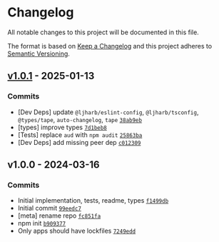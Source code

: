 # Changelog

All notable changes to this project will be documented in this file.

The format is based on [Keep a Changelog](https://keepachangelog.com/en/1.0.0/)
and this project adheres to [Semantic Versioning](https://semver.org/spec/v2.0.0.html).

## [v1.0.1](https://github.com/ljharb/es-object-atoms/compare/v1.0.0...v1.0.1) - 2025-01-13

### Commits

- [Dev Deps] update `@ljharb/eslint-config`, `@ljharb/tsconfig`, `@types/tape`, `auto-changelog`, `tape` [`38ab9eb`](https://github.com/ljharb/es-object-atoms/commit/38ab9eb00b62c2f4668644f5e513d9b414ebd595)
- [types] improve types [`7d1beb8`](https://github.com/ljharb/es-object-atoms/commit/7d1beb887958b78b6a728a210a1c8370ab7e2aa1)
- [Tests] replace `aud` with `npm audit` [`25863ba`](https://github.com/ljharb/es-object-atoms/commit/25863baf99178f1d1ad33d1120498db28631907e)
- [Dev Deps] add missing peer dep [`c012309`](https://github.com/ljharb/es-object-atoms/commit/c0123091287e6132d6f4240496340c427433df28)

## v1.0.0 - 2024-03-16

### Commits

- Initial implementation, tests, readme, types [`f1499db`](https://github.com/ljharb/es-object-atoms/commit/f1499db7d3e1741e64979c61d645ab3137705e82)
- Initial commit [`99eedc7`](https://github.com/ljharb/es-object-atoms/commit/99eedc7b5fde38a50a28d3c8b724706e3e4c5f6a)
- [meta] rename repo [`fc851fa`](https://github.com/ljharb/es-object-atoms/commit/fc851fa70616d2d182aaf0bd02c2ed7084dea8fa)
- npm init [`b909377`](https://github.com/ljharb/es-object-atoms/commit/b909377c50049bd0ec575562d20b0f9ebae8947f)
- Only apps should have lockfiles [`7249edd`](https://github.com/ljharb/es-object-atoms/commit/7249edd2178c1b9ddfc66ffcc6d07fdf0d28efc1)

